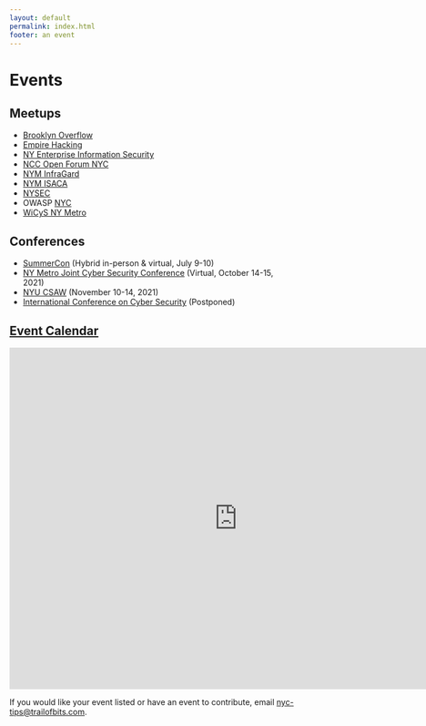 ```yaml
---
layout: default
permalink: index.html
footer: an event
---
```


# Events

## Meetups

* [Brooklyn Overflow](https://www.empirehacking.nyc/bkoverflow/)
* [Empire Hacking](https://www.empirehacking.nyc)
* [NY Enterprise Information Security](https://www.meetup.com/NY-Enterprise-Information-Security-Meetup/) 
* [NCC Open Forum NYC](https://www.meetup.com/NCCOpenForumNYC/)
* [NYM InfraGard](https://www.nym-infragard.us/)
* [NYM ISACA](https://engage.isaca.org/newyorkmetropolitanchapter/home)
* [NYSEC](https://twitter.com/nysecsec)
* OWASP [NYC](https://www.meetup.com/owaspnyc/)
* [WiCyS NY Metro](https://www.wicysnymetro.org/)

## Conferences

* [SummerCon](http://summercon.org/) (Hybrid in-person & virtual, July 9-10)
* [NY Metro Joint Cyber Security Conference](http://nymjcsc.org/) (Virtual, October 14-15, 2021)
* [NYU CSAW](https://csaw.engineering.nyu.edu/) (November 10-14, 2021)
* [International Conference on Cyber Security](http://iccs.fordham.edu/) (Postponed)

## [Event Calendar](https://calendar.google.com/calendar/embed?src=trailofbits.com_u4ugmlhgr0nf58s1ji8fteed2k%40group.calendar.google.com&ctz=America/New_York)

<iframe src="https://calendar.google.com/calendar/embed?src=trailofbits.com_u4ugmlhgr0nf58s1ji8fteed2k%40group.calendar.google.com&ctz=America/New_York" style="border: 0" width="800" height="600" frameborder="0" scrolling="no"></iframe>

If you would like your event listed or have an event to contribute, email <a href="mailto:nyc-tips@trailofbits.com">nyc-tips@trailofbits.com</a>.
